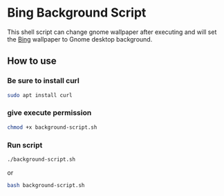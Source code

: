 # Bing Background Script

This shell script can change gnome wallpaper after executing and will set the [Bing](www.bing.com) wallpaper to Gnome desktop background.

## How to use

### Be sure to install curl

```bash
sudo apt install curl
```

### give execute permission

```bash
chmod +x background-script.sh
```

### Run script

```bash
./background-script.sh
```
or
```bash
bash background-script.sh
```
